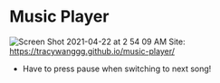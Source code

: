 # Music Player
![Screen Shot 2021-04-22 at 2 54 09 AM](https://user-images.githubusercontent.com/42163787/115669272-157c2e80-a316-11eb-8a0d-e3ec94cecf0d.png)
Site: https://tracywanggg.github.io/music-player/
- Have to press pause when switching to next song!
